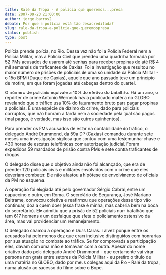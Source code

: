 ```yaml
---
title: Ralé da Tropa - A polícia que queremos...presa
date: 2007-09-23 21:00:00
author: jorge.barros2
debate: Por que a polícia está tão desacreditada?
slug: rale-da-tropa-a-policia-que-queremospresa
status: publish 
type: post
---
```


Polícia prende polícia, no Rio. Dessa vez não foi a Polícia Federal nem a Polícia Militar, mas a Polícia Civil que prendeu uma quadrilha formada por 52 PMs acusados de usarem até senhas para receber propinas de até R$ 4 mil semanais de traficantes de Caxias. Foi a investigação que resultou no maior número de prisões de policiais de uma só unidade da Polícia Militar - o 15o BPM (Duque de Caxias), aquele que ano passado teve um princípio de motim, em que foram jogadas até cabeças dentro do quartel.


O número de policiais equivale a 10% do efetivo do batalhão. Há um ano, o repórter de crime Antonio Werneck havia publicado matéria no GLOBO revelando que o tráfico usa 10% do faturamento bruto para pagar propinas a policiais. É uma espécie de dízimo do crime, dado para policiais corruptos, que não honram a farda nem a sociedade pela qual são pagos (mal pagos, é verdade, mas isso são outros quinhentos).


Para prender os PMs acusados de estar na contabilidade do tráfico, o delegado André Drummond, da 59a DP (Caxias) comandou durante sete meses uma investigação sigilosa que contou com uma testemunha-chave e 430 horas de escutas telefônicas com autorização judicial. Foram expedidos 59 mandados de prisão contra PMs e sete contra traficantes de drogas.


O delegado disse que o objetivo ainda não foi alcançado, que era de prender 120 policiais civis e militares envolvidos com o crime que eles deveriam combater. Ele não afastou a hipótese de envolvimento de oficiais da PM no esquema.


A operação foi elogiada até pelo governador Sérgio Cabral, entre um capuccino e outro, em Roma. O secretário de Segurança, José Mariano Beltrame, convocou coletiva e reafirmou que operações desse tipo vão continuar, doa a quem doer (essa frase é minha, mas caberia bem na boca do secretário). Ele admitiu que a prisão de 52 policiais num batalhão que tem 617 homens é um desfalque que afeta o policiamento ostensivo da área, mas vai providenciar um remanejamento.


O delegado chamou a operação é Duas Caras. Talvez porque entre os acusados há pelo menos dez que eram inclusive distinguidos com honrarias por sua atuação no combate ao tráfico. Se for comprovada a participação eles, davam com uma mão e tomavam com a outra. Apesar do nome criativo dado pelo delegado André Drummond - que certamente vai virar persona non grata entre setores da Polícia Militar - eu prefiro o título de uma matéria no GLOBO, dado por meus colegas aqui da Rio - Ralé da tropa, numa alusão ao sucesso do filme sobre o Bope.


